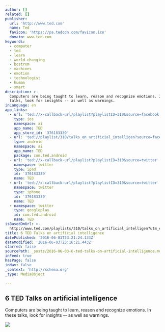 ```yaml
---
author: []
related: []
publisher:
  url: 'http://www.ted.com'
  name: Ted
  favicon: 'https://pa.tedcdn.com/favicon.ico'
  domain: www.ted.com
keywords:
  - computer
  - ted
  - learn
  - world-changing
  - bostrom
  - machines
  - emotion
  - technologist
  - human
  - smart
description: >-
  Computers are being taught to learn, reason and recognize emotions. In these
  talks, look for insights -- as well as warnings.
inLanguage: en
app_links:
  - url: 'ted://x-callback-url/playlist?playlistID=310&source=facebook'
    type: ios
    namespace: ai
    app_name: TED
    app_store_id: '376183339'
  - url: 'ted://playlist/310/talks_on_artificial_intelligen?source=facebook'
    type: android
    namespace: ai
    app_name: TED
    package: com.ted.android
  - url: 'ted://x-callback-url/playlist?playlistID=310&source=twitter'
    namespace: twitter
    type: ipad
    id: '376183339'
    name: TED
  - url: 'ted://x-callback-url/playlist?playlistID=310&source=twitter'
    namespace: twitter
    type: iphone
    id: '376183339'
    name: TED
  - namespace: twitter
    type: googleplay
    id: com.ted.android
    name: TED
isBasedOnUrl: >-
  http://www.ted.com/playlists/310/talks_on_artificial_intelligen?utm_campaign=social&utm_medium=referral&utm_source=facebook.com&utm_content=playlist&utm_term=technology
title: 6 TED Talks on artificial intelligence
datePublished: '2016-06-03T23:21:24.133Z'
dateModified: '2016-06-03T23:16:21.443Z'
starred: false
sourcePath: _posts/2016-06-03-6-ted-talks-on-artificial-intelligence.md
inFeed: true
hasPage: false
inNav: false
_context: 'http://schema.org'
_type: MediaObject

---
```

<article style=""><h1>6 TED Talks on artificial intelligence</h1><p>Computers are being taught to learn, reason and recognize emotions. In these talks, look for insights -- as well as warnings.</p><img src="https://pi.tedcdn.com/r/pf.tedcdn.com/images/playlists/Artificial_Intelligence_1200x627.jpg?c=1050%2C550&amp;w=1050" /></article>
